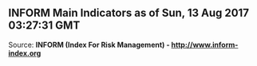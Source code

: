 ## INFORM Main Indicators as of Sun, 13 Aug 2017 03:27:31 GMT

Source: **INFORM (Index For Risk Management) - http://www.inform-index.org**